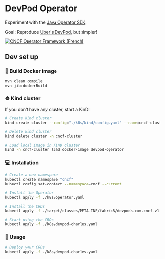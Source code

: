 # DevPod Operator

Experiment with the [Java Operator SDK](https://javaoperatorsdk.io/docs/features/).

Goal: Reproduce [Uber's DevPod](https://uber.com/en-CA/blog/devpod-improving-developer-productivity-at-uber/), but simpler!

[![CNCF Operator Framework (French)](https://i.ytimg.com/vi/-9CF8pVlUXA/hqdefault.jpg)](https://youtu.be/-9CF8pVlUXA?si=82pRXCAUje-02zcJ&t=2542 "Everything Is AWESOME")

## Dev set up

### 🐳 Build Docker image

```bash
mvn clean compile
mvn jib:dockerBuild
```

### ☸️ Kind cluster

If you don't have any cluster, start a KinD!

```bash
# Create kind cluster
kind create cluster --config="./k8s/kind/config.yaml" --name=cncf-cluster

# Delete kind cluster
kind delete cluster -n cncf-cluster

# Load local image in KinD cluster
kind -n cncf-cluster load docker-image devpod-operator
```

### 💻 Installation

```bash
# Create a new namespace
kubectl create namespace "cncf"
kubectl config set-context --namespace=cncf --current

# Install the Operator
kubectl apply -f ./k8s/operator.yaml

# Install the CRDs
kubectl apply -f ./target/classes/META-INF/fabric8/devpods.com.cncf-v1.yml

# Start using the CRDs
kubectl apply -f ./k8s/devpod-charles.yaml
```

### 🚀 Usage

```bash
# Deploy your CRDs
kubectl apply -f ./k8s/devpod-charles.yaml
```